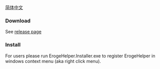 [简体中文](https://github.com/ErogeHelper/ErogeHelper/blob/main/README_zh-cn.md)

### Download

See [release page](https://github.com/ErogeHelper/ErogeHelper/releases)

### Install

For users please run ErogeHelper.Installer.exe to register ErogeHelper in windows context menu (aka right click menu).
